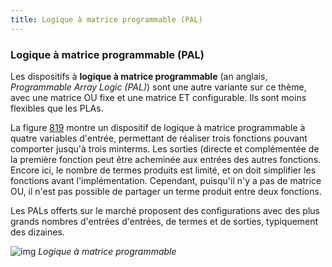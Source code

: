 ```yaml
---
title: Logique à matrice programmable (PAL)
---
```


### Logique à matrice programmable (PAL)

Les dispositifs à **logique à matrice programmable** (an anglais,
*Programmable Array Logic (PAL)*) sont une autre variante sur ce
thème, avec une matrice OU fixe et une matrice ET configurable. Ils
sont moins flexibles que les PLAs.

La figure [819](#orga13f32e) montre un dispositif de logique à matrice
programmable à quatre variables d'entrée, permettant de réaliser trois
fonctions pouvant comporter jusqu'à trois minterms. Les sorties
(directe et complémentée de la première fonction peut être acheminée
aux entrées des autres fonctions. Encore ici, le nombre de termes
produits est limité, et on doit simplifier les fonctions avant
l'implémentation. Cependant, puisqu'il n'y a pas de matrice OU, il
n'est pas possible de partager un terme produit entre deux fonctions.

Les PALs offerts sur le marché proposent des configurations avec des
plus grands nombres d'entrées d'entrées, de termes et de sorties,
typiquement des dizaines.

![img]({{site.baseurl}}/img/pal.svg "Logique à matrice programmable")
*Logique à matrice programmable*

